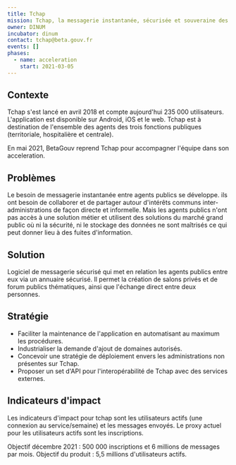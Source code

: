 ```yaml
---
title: Tchap
mission: Tchap, la messagerie instantanée, sécurisée et souveraine des agents publics.
owner: DINUM
incubator: dinum
contact: tchap@beta.gouv.fr
events: []
phases:
  - name: acceleration
    start: 2021-03-05
---
```


## Contexte

Tchap s'est lancé en avril 2018 et compte aujourd'hui 235 000 utilisateurs. L'application est disponible sur Android, iOS et le web. Tchap est à destination de l'ensemble des agents des trois fonctions publiques (territoriale, hospitalière et centrale). 

En mai 2021, BetaGouv reprend Tchap pour accompagner l'équipe dans son acceleration.

## Problèmes

Le besoin de messagerie instantanée entre agents publics se développe. ils ont besoin de collaborer et de partager autour d'intérêts communs inter-administrations de façon directe et informelle. Mais les agents publics n'ont pas accès à une solution métier et utilisent des solutions du marché grand public où ni la sécurité, ni le stockage des données ne sont maîtrisés ce qui peut donner lieu à des fuites d'information.

## Solution

Logiciel de messagerie sécurisé qui met en relation les agents publics entre eux via un annuaire sécurisé. Il permet la création de salons privés et de forum publics thématiques, ainsi que l'échange direct entre deux personnes. 

## Stratégie

* Faciliter la maintenance de l'application en automatisant au maximum les procédures. 
* Industrialiser la demande d'ajout de domaines autorisés. 
* Concevoir une stratégie de déploiement envers les administrations non présentes sur Tchap. 
* Proposer un set d'API pour l'interopérabilité de Tchap avec des services externes. 


## Indicateurs d'impact
Les indicateurs d'impact pour tchap sont les utilisateurs actifs (une connexion au service/semaine) et les messages envoyés.
Le proxy actuel pour les utilisateurs actifs sont les inscriptions.

Objectif décembre 2021 : 500 000 inscriptions et 6 millions de messages par mois.
Objectif du produit : 5,5 millions d'utilisateurs actifs. 
